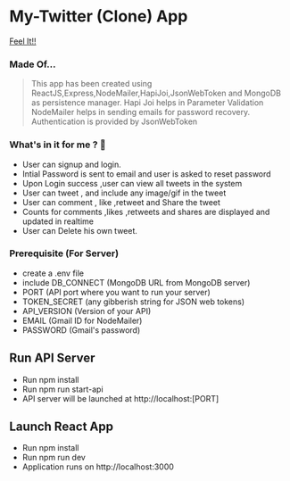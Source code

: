 # My-Twitter (Clone) App

[Feel It!!](https://my-twitter-media.herokuapp.com/)

### Made Of...

> This app has been created using ReactJS,Express,NodeMailer,HapiJoi,JsonWebToken and MongoDB as persistence manager.
> Hapi Joi helps in Parameter Validation
> NodeMailer helps in sending emails for password recovery.
> Authentication is provided by JsonWebToken

### What's in it for me ? :metal:

- User can signup and login.
- Intial Password is sent to email and user is asked to reset password
- Upon Login success ,user can view all tweets in the system
- User can tweet , and include any image/gif in the tweet
- User can comment , like ,retweet and Share the tweet
- Counts for comments ,likes ,retweets and shares are displayed and updated in realtime
- User can Delete his own tweet.

### Prerequisite (For Server)

- create a .env file
- include DB_CONNECT (MongoDB URL from MongoDB server)
- PORT (API port where you want to run your server)
- TOKEN_SECRET (any gibberish string for JSON web tokens)
- API_VERSION (Version of your API)
- EMAIL (Gmail ID for NodeMailer)
- PASSWORD (Gmail's password)

## Run API Server

- Run npm install
- Run npm run start-api
- API server will be launched at http://localhost:[PORT]

## Launch React App

- Run npm install
- Run npm run dev
- Application runs on http://localhost:3000
